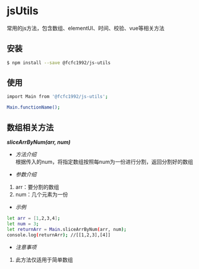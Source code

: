 # jsUtils
常用的js方法，包含数组、elementUI、时间、校验、vue等相关方法

## 安装
```sh
$ npm install --save @fcfc1992/js-utils
```

## 使用
```sh
import Main from '@fcfc1992/js-utils';

Main.functionName();
```

## 数组相关方法
***sliceArrByNum(arr, num)***  

- *方法介绍*  
根据传入的num，将指定数组按照每num为一份进行分割，返回分割好的数组

- *参数介绍*
1. arr：要分割的数组
2. num：几个元素为一份

- *示例*
```sh
let arr = [1,2,3,4];
let num = 3;
let returnArr = Main.sliceArrByNum(arr, num);
console.log(returnArr); //[[1,2,3],[4]]
```

- *注意事项*
1. 此方法仅适用于简单数组
